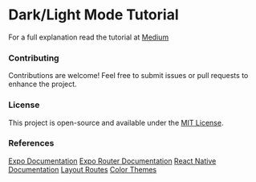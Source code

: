 # Dark/Light Mode Tutorial
For a full explanation read the tutorial at [Medium]()

### Contributing
Contributions are welcome! Feel free to submit issues or pull requests to enhance the project.

### License
This project is open-source and available under the [MIT License](https://opensource.org/license/mit).

### References
[Expo Documentation](https://docs.expo.dev/more/create-expo/)
[Expo Router Documentation](https://docs.expo.dev/tutorial/introduction/)
[React Native Documentation](https://reactnative.dev/docs/environment-setup)
[Layout Routes](https://docs.expo.dev/router/layouts/)
[Color Themes](https://docs.expo.dev/develop/user-interface/color-themes/)
